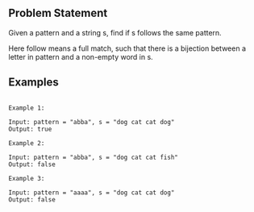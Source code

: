 ## Problem Statement

Given a pattern and a string s, find if s follows the same pattern.

Here follow means a full match, such that there is a bijection between a letter in pattern and a non-empty word in s.

## Examples

```JS

Example 1:

Input: pattern = "abba", s = "dog cat cat dog"
Output: true

Example 2:

Input: pattern = "abba", s = "dog cat cat fish"
Output: false

Example 3:

Input: pattern = "aaaa", s = "dog cat cat dog"
Output: false

```

